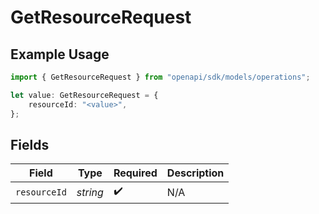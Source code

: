 # GetResourceRequest

## Example Usage

```typescript
import { GetResourceRequest } from "openapi/sdk/models/operations";

let value: GetResourceRequest = {
    resourceId: "<value>",
};
```

## Fields

| Field              | Type               | Required           | Description        |
| ------------------ | ------------------ | ------------------ | ------------------ |
| `resourceId`       | *string*           | :heavy_check_mark: | N/A                |
